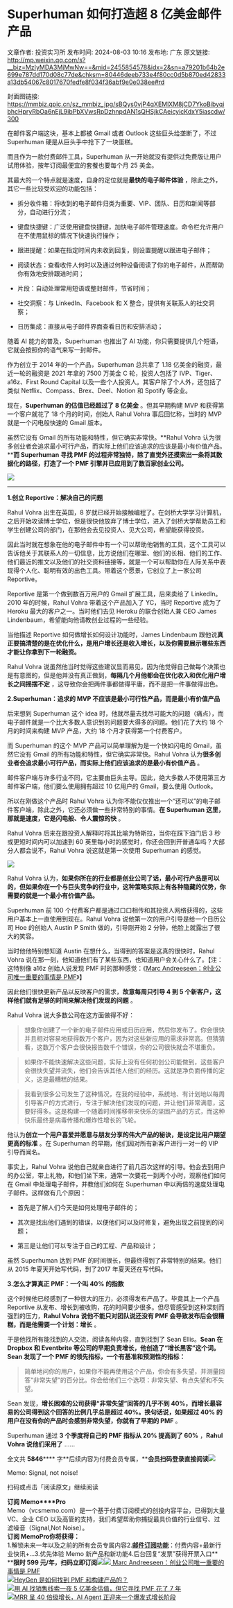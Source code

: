# Superhuman 如何打造超 8 亿美金邮件产品

文章作者: 投资实习所
发布时间: 2024-08-03 10:16
发布地: 广东
原文链接: http://mp.weixin.qq.com/s?__biz=MzIyMDA3MjMwNw==&mid=2455854578&idx=2&sn=a79201b64b2e699e787dd170d08c77de&chksm=80446deeb733e4f80cc0d5b870ed42833a13db54067c8017670fedfe8f034f36abf9e0e038ee#rd

封面图链接: https://mmbiz.qpic.cn/sz_mmbiz_jpg/sBQys0vjP4qXEMlXM8jCD7YkoBibyqibhcHpryRbOa6nEjL9ibPbXVwsRpDzhnpdAN1sQHSjkCAeicyicKdxY5iascdw/300

在邮件客户端这块，基本上都被 Gmail 或者 Outlook 这些巨头给垄断了，不过 Superhuman 硬是从巨头手中抢下了一块蛋糕。

而且作为一款付费邮件工具，Superhuman 从一开始就没有提供过免费版让用户试用体验，按年订阅最便宜的套餐也要每个月 25 美金。

其最大的一个特点就是速度，自身的定位就是**最快的电子邮件体验** ，除此之外，其它一些比较受欢迎的功能包括：

  * 拆分收件箱：将收到的电子邮件归类为重要、VIP、团队、日历和新闻等部分，自动进行分流；

  * 键盘快捷键：广泛使用键盘快捷键，加快电子邮件管理速度。命令栏允许用户在不使用鼠标的情况下快速执行操作；

  * 跟进提醒：如果在指定时间内未收到回复，则设置提醒以跟进电子邮件；

  * 阅读状态：查看收件人何时以及通过何种设备阅读了你的电子邮件，从而帮助你有效地安排跟进时间；

  * 片段：自动处理常用短语或整封邮件，节省时间；

  * 社交洞察：与 LinkedIn、Facebook 和 X 整合，提供有关联系人的社交洞察；

  * 日历集成：直接从电子邮件界面查看日历和安排活动；

随着 AI 能力的普及，Superhuman 也推出了 AI 功能，你只需要提供几个短语，它就会按照你的语气来写一封邮件。

作为创立于 2014 年的一个产品，Superhuman 总共拿了 1.18 亿美金的融资，最近一轮的融资是 2021 年拿的 7500 万美金 C
轮，投资人包括了 IVP、Tiger、a16z、First Round Capital 以及一些个人投资人。其客户除了个人外，还包括了类似
Netflix、Compass、Brex、Deel、Notion 和 Spotify 等企业。

现在，**Superhuman 的估值已经超过了 8 亿美金** 。但其早期构建 MVP 和获得第一个客户就花了 18 个月的时间，创始人 Rahul
Vohra 事后回忆称，当时的 MVP 就是一个闪电般快速的 Gmail 版本。

虽然它没有 Gmail 的所有功能和特性，但它确实非常快。**Rahul Vohra
认为很多创业者会追求最小可行产品，而实际上他们应该追求的应该是最小有价值产品。****而 Superhuman 寻找 PMF
的过程非常独特，除了直觉外还摸索出一条将其数据化的路径，打造了一个 PMF 引擎并已应用到了数百家创业公司。**  

![](https://mmbiz.qpic.cn/sz_mmbiz_png/sBQys0vjP4qXEMlXM8jCD7YkoBibyqibhcLjYJxCJfB3Uto1GsDhJwDov9GAT6FMAcib9VE87g3W7FjHSTfvvw8oA/640?wx_fmt=png&from=appmsg)

****

**1.创立 Reportive：解决自己的问题**

Rahul Vohra 出生在英国，8
岁就已经开始接触编程了。在剑桥大学学习计算机，之后开始攻读博士学位，但是很快他放弃了博士学位，进入了剑桥大学帮助员工和学生创建公司的部门，在那他会去见投资人、见大公司，希望能获得投资。

因此当时就在想象在他的电子邮件中有一个可以帮助他销售的工具，这个工具可以告诉他关于其联系人的一切信息，比方说他们在哪里、他们的长相、他们的工作、他们最近的推文以及他们的社交资料链接等，就是一个可以帮助你在人际关系中表现得个人化、聪明有效的出色工具。带着这个愿景，它创立了上一家公司
Reportive。

Reportive 是第一个做到数百万用户的 Gmail 扩展工具，后来卖给了 LinkedIn。2010 年的时候，Rahul Vohra
带着这个产品加入了 YC，当时 Reportive 成为了 Heroku 最大的客户之一。当时他们去见 Heroku 的联合创始人兼 CEO James
Lindenbaum，希望能向他请教创业过程的一些经验。

当他描述 Reportive 如何做增长如何设计功能时，James Lindenbaum
跟他说**真正要搞清楚的是在优化什么，是用户增长还是收入增长，以及你需要展示哪些东西才能让你拿到下一轮融资。**

Rahul Vohra
说虽然他当时觉得这些建议显而易见，因为他觉得自己做每个决策也是有意图的，但是他并没有真正做到，**每隔几个月他都会在优化收入和优化用户增长之间摇摆不定**
，这导致你会把两件事都做得平庸，而不是把一件事做得出色。

**2.Superhuman：追求的 MVP 不应该是最小可行性产品，而是最小有价值产品**

后来想到 Superhuman 这个 idea 时，他就尽量去找尽可能大的问题（痛点），而电子邮件就是一个比大多数人意识到的问题要大得多的问题。他们花了大约
18 个月的时间来构建 MVP 产品，大约 18 个月才获得第一个付费客户。

而 Superhuman 的这个 MVP 产品可以简单理解为是一个快如闪电的 Gmail，虽然它没有 Gmail
的所有功能和特性，但它确实非常快。Rahul Vohra 认为**很多创业者会追求最小可行产品，而实际上他们应该追求的是最小有价值产品** 。

邮件客户端与许多行业不同，它主要由巨头主导。因此，绝大多数人不使用第三方邮件客户端，他们要么使用拥有超过 10 亿用户的 Gmail，要么使用
Outlook。

所以在刚做这个产品时 Rahul Vohra 认为你不能仅仅推出一个“还可以”的电子邮件客户端，除此之外，它还必须做一些非常特别的事情。**在
Superhuman 这里，那就是速度，它是闪电般、令人震惊的快** 。

Rahul Vohra 后来在跟投资人解释时将其比喻为特斯拉，当你在踩下油门后 3 秒或更短时间内可以加速到 60
英里每小时的感觉时，你还会回到开普通车吗？大部分人都会说不，Rahul Vohra 说这就是第一次使用 Superhuman 的感觉。

![](https://mmbiz.qpic.cn/sz_mmbiz_jpg/sBQys0vjP4qXEMlXM8jCD7YkoBibyqibhcZhXIaUIjqYFK7vGh0StlUGRU4DTw8Gbx7kCOyNGvccxiauBnYQiaJhxw/640?wx_fmt=jpeg&from=appmsg)

Rahul Vohra
认为，**如果你所在的行业都是创业公司了话，最小可行产品是可以的，但如果你在一个与巨头竞争的行业中，这种策略实际上有各种隐藏的优势，你需要的就是一个最小有价值产品。**

Superhuman 前 100 个付费客户都是通过口口相传和其投资人网络获得的，这些用户基本上一直使用到现在。Rahul Vohra
说他第一次的用户引导是给一个日历公司 Hoe 的创始人 Austin P Smith 做的，引导刚开始 2 分钟，他脸上就露出了很大的笑容。

当时他他特别想知道 Austin 在想什么，当得到的答案是这真的很快时，Rahul Vohra
说在那一刻，他知道他们有了某些东西，也知道用户会关心什么了。【注：这特别像 a16z 创始人说发现 PMF 时的那种感觉：《[Marc
Andreeseen：创业公司唯一重要的事情是
PMF](http://mp.weixin.qq.com/s?__biz=MzIyMDA3MjMwNw==&mid=2455854358&idx=1&sn=c89ecd882e9196cdf5b94564850bdd68&chksm=80446d0ab733e41c984f56c92d461b092701d423a4eef4e1229c2eb45e52bd2f71faec3a7a72&scene=21#wechat_redirect)》】

因此他们很快更新产品以反映客户的需求，**故意每周只引导 4 到 5 个新客户，这样他们就有足够的时间来解决他们发现的问题** 。

Rahul Vohra 说大多数公司在这方面做得不好：

>
> 想象你创建了一个新的电子邮件应用或日历应用，然后你发布了。你会很快并且相对容易地获得数万个客户，因为对这些新应用的需求非常高。但猜猜看，这数万个客户会很快报告数千个错误，你的公司很快就会不堪重负。

>
> 如果你不能快速解决这些问题，实际上没有任何初创公司能做到，这些客户会很快失望并流失，他们会告诉其他人他们的经历。这就是净负面传播的定义，这是最糟糕的结果。

>
> 我看到很多公司发生了这种情况，在我的经验中，系统地、有计划地以每周引导客户的方式进行，专注于解决他们发现的问题，并让他们非常满意，这要好得多。这是构建一个随着时间推移带来快乐的坚固产品的方式，而这种快乐最终是病毒传播和爆炸性增长的飞轮。

他认为**创立一个用户喜爱并愿意与朋友分享的伟大产品的秘诀，是设定比用户期望更高的标准** 。在 Superhuman
的早期，他们因对所有新客户进行一对一的 VIP 引导而闻名。

事实上，Rahul Vohra
说他自己就亲自进行了前几百次这样的引导。他会去到用户的办公室，带上礼物，和他们坐下来，通常一次要花一到两个小时，观察他们如何在 Gmail
中处理电子邮件，并教他们如何在 Superhuman 中以两倍的速度处理电子邮件。这样做有几个原因：

  * 首先是了解人们今天是如何处理电子邮件的；

  * 其次是找出他们遇到的错误，以便他们可以及时修复，避免出现之前提到的问题；

  * 第三是让他们可以专注于自己的工程、产品和设计；

虽然 Superhuman 达到 PMF 的时间很长，但最终得到了非常特别的结果。他们从 2015 年夏天开始写代码，到了2017 年夏天还在写代码。

**3.怎么才算真正 PMF：一个叫 40% 的指数**

这个时候他已经感到了一种很大的压力，必须得发布产品了。毕竟其上一个产品 Reportive
从发布、增长到被收购，花的时间要少很多。但尽管感受到这种深刻而强烈的压力，**Rahul Vohra 说他不能只对团队说还没有 PMF
会导致发布后会很糟糕，而是他需要一个计划：增长** 。

于是他找所有能找到的人交流，阅读各种内容，直到找到了 Sean Ellis。**Sean 在 Dropbox 和 Eventbrite
等公司的早期负责增长，他创造了“增长黑客”这个词。Sean 发现了一个 PMF 的领先指标，一个有基准和预测性的指标：**

> 简单地问你的用户，如果你不能再使用这个产品，你会有多失望，并测量回答“非常失望”的百分比。你会给他们三个选项：非常失望、有点失望和不失望。

Sean 发现，**增长困难的公司获得“非常失望”回答的几乎不到 40%，而增长最容易的公司得到这个回答的比例几乎总是超过 40%。换句话说，如果超过
40% 的用户在没有你的产品时会感到非常失望，你就有了早期的 PMF** 。

Superhuman 通过 **3 个季度将自己的 PMF 指标从 20% 提高到了 60%** ，**Rahul Vohra 说他们采用了** ……

全文共 **5846******
字**后续内容为付费会员专属，****会员扫码登录直接阅读**![](https://mmbiz.qpic.cn/sz_mmbiz_png/sBQys0vjP4qXEMlXM8jCD7YkoBibyqibhcib5KiaIdUAPEtn2vccFDP9RLKKxiaExzJZcPnlENJB3AtzZOicqeYpLzBQ/640?wx_fmt=png&from=appmsg)  

Memo: Signal, not noise!

扫码或点击「阅读原文」继续阅读

**订阅 Memo****Pro**  
Memo（vcsmemo.com）是一个基于付费订阅模式的创投内容平台，已得到大量 VC、企业 CEO
以及高管的支持，我们希望帮助你捕捉最具价值的行业信号、过滤噪音（Signal,Not Noise）。  
**订阅 Memo****Pro****你将获得：**  
1.解锁未来一年以及之前的所有会员专属内容2.[**邮件订阅功能**](http://mp.weixin.qq.com/s?__biz=MzIyMDA3MjMwNw==&mid=2455853781&idx=1&sn=b6f8e3ddc87e9531f3f8c3e9cd98bd9f&chksm=80446ac9b733e3df93b89c17e905182bda7f4d132f3ac468961dfd70badeb92b9fcdf9f7083b&scene=21#wechat_redirect)：付费内容+最新行业快讯+...3.优先体验
Memo 新产品和新功能4.后台回复“发票”获得开票入口**  
****限时 599
元/年，扫码立即订阅**![](https://mmbiz.qpic.cn/mmbiz_png/mrJibAziaMQhQGoNHniac6wGOyRe172dlS0HCYicyjiaCTtly2pULIz6YPNsXeRjoQFSuDYezsia4ibhbAc1X3GKtVRyw/640?wx_fmt=png&wxfrom=5&wx_lazy=1&wx_co=1)[![](https://mmbiz.qpic.cn/sz_mmbiz_jpg/sBQys0vjP4qICCj7rGOD7GoDsbR6TSAJGeZxcVIpNVMiaLZLrNoc8nBKTeR6icTGdxUUFibV7ewRS6GmqokkHnKkA/640?wx_fmt=jpeg)
Marc Andreeseen：创业公司唯一重要的事情是
PMF](https://mp.weixin.qq.com/s?__biz=MzIyMDA3MjMwNw==&mid=2455854358&idx=1&sn=c89ecd882e9196cdf5b94564850bdd68&chksm=80446d0ab733e41c984f56c92d461b092701d423a4eef4e1229c2eb45e52bd2f71faec3a7a72&scene=21#wechat_redirect)  
[![](https://mmbiz.qpic.cn/sz_mmbiz_jpg/sBQys0vjP4rNKAcToicqiafQDoUuZVQxTia2Y4ibycmuFDehcnQVpVfIvPZDQlrhe0BdJgFhtwEr89D0liaKYd7TW1A/640?wx_fmt=jpeg)HeyGen
是如何找到 PMF
和构建产品的？](https://mp.weixin.qq.com/s?__biz=MzIyMDA3MjMwNw==&mid=2455853828&idx=1&sn=0db56eb778ba9e2395bb2b5fcefc8e79&chksm=80446b18b733e20e6e10eb042e9fb2f1d6a3da8e0135ee10b2584db1835eecb80c477874077a&scene=21#wechat_redirect)  
[![](https://mmbiz.qpic.cn/sz_mmbiz_jpg/sBQys0vjP4qzODhyMawO4e18L2ADxTMl0HG3DzHmXNn3NvHje4Pr40OdcicCVfKicb5YXpicibNj6CPe7WRpYzUX8g/640?wx_fmt=jpeg)用
AI 找销售线索一夜 5 亿美金估值，但它寻找 PMF 花了 7
年](https://mp.weixin.qq.com/s?__biz=MzIyMDA3MjMwNw==&mid=2455854426&idx=1&sn=e93c47db7607f53c2f8dac71c0453341&chksm=80446d46b733e4502c2e2302e145c6bb3fa20ac6cc0eddf4e274d01d53446a0b1c349e9fb861&scene=21#wechat_redirect)  
[![](https://mmbiz.qpic.cn/sz_mmbiz_jpg/sBQys0vjP4rPsRp11dlxTFbsjJyuibss9wGqWZLQQgO08oYuI7IGnAEIKLviabBeeGlOyeQpScvuIShFUA7mdCHg/640?wx_fmt=jpeg)MRR
呈 40 倍级增长，AI Agent
正迎来一个爆发式增长阶段](https://mp.weixin.qq.com/s?__biz=MzIyMDA3MjMwNw==&mid=2455854532&idx=1&sn=5d384a19510c3ecd5b07947df58fb897&chksm=80446dd8b733e4ceb93b1e94670a99163464bcfa8ccddfcd80ffee1e03dfb6a80a330857833b&scene=21#wechat_redirect)

  

